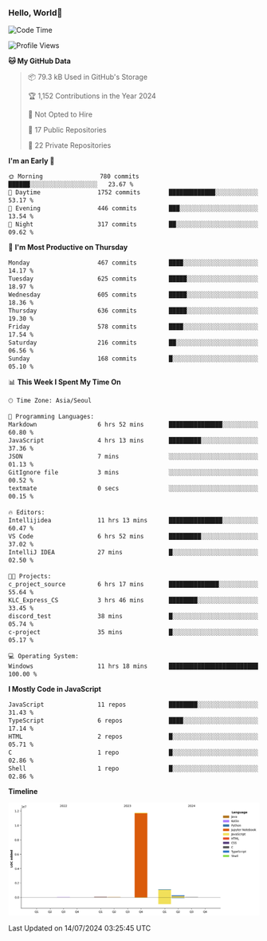 
### Hello, World🐤

<!--START_SECTION:waka-->
![Code Time](http://img.shields.io/badge/Code%20Time-498%20hrs%2024%20mins-blue)

![Profile Views](http://img.shields.io/badge/Profile%20Views-28-blue)

**🐱 My GitHub Data** 

> 📦 79.3 kB Used in GitHub's Storage 
 > 
> 🏆 1,152 Contributions in the Year 2024
 > 
> 🚫 Not Opted to Hire
 > 
> 📜 17 Public Repositories 
 > 
> 🔑 22 Private Repositories 
 > 
**I'm an Early 🐤** 

```text
🌞 Morning                780 commits         ██████░░░░░░░░░░░░░░░░░░░   23.67 % 
🌆 Daytime                1752 commits        █████████████░░░░░░░░░░░░   53.17 % 
🌃 Evening                446 commits         ███░░░░░░░░░░░░░░░░░░░░░░   13.54 % 
🌙 Night                  317 commits         ██░░░░░░░░░░░░░░░░░░░░░░░   09.62 % 
```
📅 **I'm Most Productive on Thursday** 

```text
Monday                   467 commits         ████░░░░░░░░░░░░░░░░░░░░░   14.17 % 
Tuesday                  625 commits         █████░░░░░░░░░░░░░░░░░░░░   18.97 % 
Wednesday                605 commits         █████░░░░░░░░░░░░░░░░░░░░   18.36 % 
Thursday                 636 commits         █████░░░░░░░░░░░░░░░░░░░░   19.30 % 
Friday                   578 commits         ████░░░░░░░░░░░░░░░░░░░░░   17.54 % 
Saturday                 216 commits         ██░░░░░░░░░░░░░░░░░░░░░░░   06.56 % 
Sunday                   168 commits         █░░░░░░░░░░░░░░░░░░░░░░░░   05.10 % 
```


📊 **This Week I Spent My Time On** 

```text
🕑︎ Time Zone: Asia/Seoul

💬 Programming Languages: 
Markdown                 6 hrs 52 mins       ███████████████░░░░░░░░░░   60.80 % 
JavaScript               4 hrs 13 mins       █████████░░░░░░░░░░░░░░░░   37.36 % 
JSON                     7 mins              ░░░░░░░░░░░░░░░░░░░░░░░░░   01.13 % 
GitIgnore file           3 mins              ░░░░░░░░░░░░░░░░░░░░░░░░░   00.52 % 
textmate                 0 secs              ░░░░░░░░░░░░░░░░░░░░░░░░░   00.15 % 

🔥 Editors: 
Intellijidea             11 hrs 13 mins      ███████████████░░░░░░░░░░   60.47 % 
VS Code                  6 hrs 52 mins       █████████░░░░░░░░░░░░░░░░   37.02 % 
IntelliJ IDEA            27 mins             █░░░░░░░░░░░░░░░░░░░░░░░░   02.50 % 

🐱‍💻 Projects: 
c_project_source         6 hrs 17 mins       ██████████████░░░░░░░░░░░   55.64 % 
KLC_Express_CS           3 hrs 46 mins       ████████░░░░░░░░░░░░░░░░░   33.45 % 
discord_test             38 mins             █░░░░░░░░░░░░░░░░░░░░░░░░   05.74 % 
c-project                35 mins             █░░░░░░░░░░░░░░░░░░░░░░░░   05.17 % 

💻 Operating System: 
Windows                  11 hrs 18 mins      █████████████████████████   100.00 % 
```

**I Mostly Code in JavaScript** 

```text
JavaScript               11 repos            ████████░░░░░░░░░░░░░░░░░   31.43 % 
TypeScript               6 repos             ████░░░░░░░░░░░░░░░░░░░░░   17.14 % 
HTML                     2 repos             █░░░░░░░░░░░░░░░░░░░░░░░░   05.71 % 
C                        1 repo              █░░░░░░░░░░░░░░░░░░░░░░░░   02.86 % 
Shell                    1 repo              █░░░░░░░░░░░░░░░░░░░░░░░░   02.86 % 
```



**Timeline**

![Lines of Code chart](https://raw.githubusercontent.com/jilpoom/jilpoom/main/assets/bar_graph.png)


 Last Updated on 14/07/2024 03:25:45 UTC
<!--END_SECTION:waka-->
